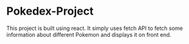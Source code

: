 # Pokedex-Project
This project is built using react. It simply uses fetch API to fetch some information about different Pokemon and displays it on front end.
